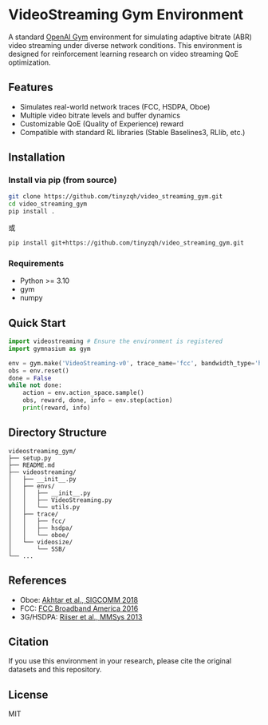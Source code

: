# VideoStreaming Gym Environment

A standard [OpenAI Gym](https://github.com/openai/gym) environment for simulating adaptive bitrate (ABR) video streaming under diverse network conditions. This environment is designed for reinforcement learning research on video streaming QoE optimization.

## Features
- Simulates real-world network traces (FCC, HSDPA, Oboe)
- Multiple video bitrate levels and buffer dynamics
- Customizable QoE (Quality of Experience) reward
- Compatible with standard RL libraries (Stable Baselines3, RLlib, etc.)

## Installation

### Install via pip (from source)
```bash
git clone https://github.com/tinyzqh/video_streaming_gym.git
cd video_streaming_gym
pip install .
```
或
```bash
pip install git+https://github.com/tinyzqh/video_streaming_gym.git
```

### Requirements
- Python >= 3.10
- gym
- numpy

## Quick Start

```python
import videostreaming # Ensure the environment is registered
import gymnasium as gym

env = gym.make('VideoStreaming-v0', trace_name='fcc', bandwidth_type='high', qoe_type='normal', seed=42)
obs = env.reset()
done = False
while not done:
    action = env.action_space.sample()
    obs, reward, done, info = env.step(action)
    print(reward, info)
```

## Directory Structure
```
videostreaming_gym/
├── setup.py
├── README.md
├── videostreaming/
│   ├── __init__.py
│   ├── envs/
│   │   ├── __init__.py
│   │   ├── VideoStreaming.py
│   │   └── utils.py
│   ├── trace/
│   │   ├── fcc/
│   │   ├── hsdpa/
│   │   └── oboe/
│   └── videosize/
│       └── SSB/
└── ...
```

## References
- Oboe: [Akhtar et al., SIGCOMM 2018](https://dl.acm.org/doi/10.1145/3230543.3230558)
- FCC: [FCC Broadband America 2016](https://www.fcc.gov/reports-research/reports/measuringbroadband-america/raw-data-measuring-broadband-america-2016)
- 3G/HSDPA: [Riiser et al., MMSys 2013](https://dl.acm.org/doi/abs/10.1145/2483977.2483991)

## Citation
If you use this environment in your research, please cite the original datasets and this repository.

## License
MIT
